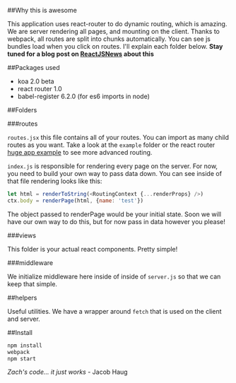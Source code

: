 ##Why this is awesome

This application uses react-router to do dynamic routing, which is amazing. We are server rendering all pages, and mounting on the client. Thanks to webpack, all routes are split into chunks automatically. You can see js bundles load when you click on routes. I'll explain each folder below.
**Stay tuned for a blog post on [ReactJSNews](https://reactjsnews.com) about this**

##Packages used

- koa 2.0 beta
- react router 1.0
- babel-register 6.2.0 (for es6 imports in node)

##Folders

###routes

`routes.jsx` this file contains all of your routes. You can import as many child routes as you want. Take a look at the `example` folder or the react router [huge app example](https://github.com/rackt/react-router/blob/master/examples/huge-apps/app.js) to see more advanced routing.

`index.js` is responsible for rendering every page on the server. For now, you need to build your own way to pass data down. You can see inside of that file rendering looks like this:

```js
let html = renderToString(<RoutingContext {...renderProps} />)
ctx.body = renderPage(html, {name: 'test'})
```

The object passed to renderPage would be your initial state. Soon we will have our own way to do this, but for now pass in data however you please!

###views

This folder is your actual react components. Pretty simple!

###middleware

We initialize middleware here inside of inside of `server.js` so that we can keep that simple.

##helpers

Useful utilities. We have a wrapper around `fetch` that is used on the client and server.


##Install

```js
npm install
webpack
npm start
```

*Zach's code... it just works* - Jacob Haug
